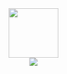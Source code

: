 <div align="center">
 <img src="https://media.giphy.com/media/dxn6fRlTIShoeBr69N/giphy.gif" width="100px">
</a>
</div>

<div align="center">
<img src="https://komarev.com/ghpvc/?username=MertCelik0&&style=flat-square" style="margin-bottom: 5px;" />
</div>

